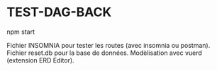 # TEST-DAG-BACK

npm start 

Fichier INSOMNIA pour tester les routes (avec insomnia ou postman). 
Fichier reset.db pour la base de données.
Modèlisation avec vuerd (extension ERD Editor). 
